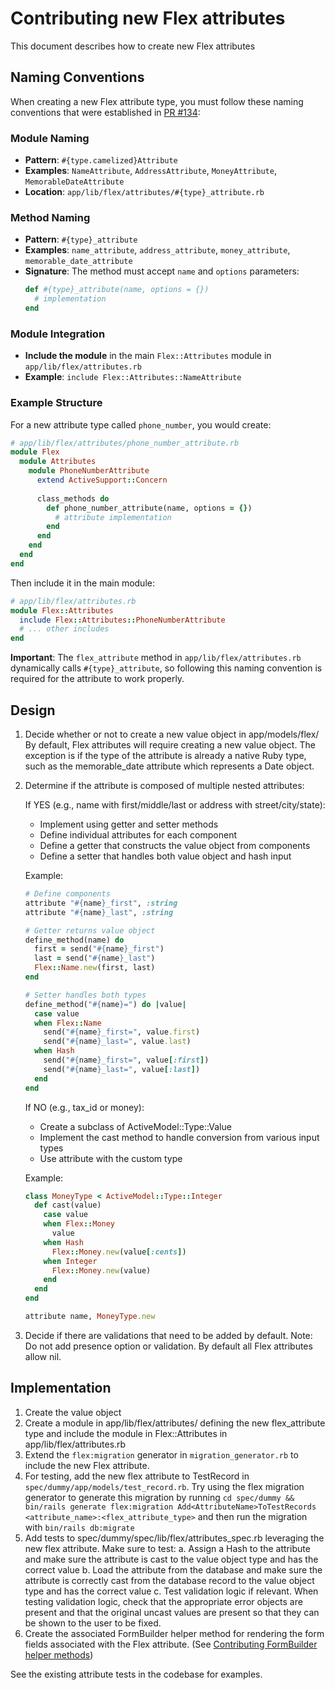 # Contributing new Flex attributes

This document describes how to create new Flex attributes

## Naming Conventions

When creating a new Flex attribute type, you must follow these naming conventions that were established in [PR #134](https://github.com/navapbc/flex-sdk/pull/134):

### Module Naming
- **Pattern**: `#{type.camelized}Attribute`
- **Examples**: `NameAttribute`, `AddressAttribute`, `MoneyAttribute`, `MemorableDateAttribute`
- **Location**: `app/lib/flex/attributes/#{type}_attribute.rb`

### Method Naming  
- **Pattern**: `#{type}_attribute`
- **Examples**: `name_attribute`, `address_attribute`, `money_attribute`, `memorable_date_attribute`
- **Signature**: The method must accept `name` and `options` parameters:
  ```ruby
  def #{type}_attribute(name, options = {})
    # implementation
  end
  ```

### Module Integration
- **Include the module** in the main `Flex::Attributes` module in `app/lib/flex/attributes.rb`
- **Example**: `include Flex::Attributes::NameAttribute`

### Example Structure
For a new attribute type called `phone_number`, you would create:

```ruby
# app/lib/flex/attributes/phone_number_attribute.rb
module Flex
  module Attributes
    module PhoneNumberAttribute
      extend ActiveSupport::Concern
      
      class_methods do
        def phone_number_attribute(name, options = {})
          # attribute implementation
        end
      end
    end
  end
end
```

Then include it in the main module:
```ruby
# app/lib/flex/attributes.rb
module Flex::Attributes
  include Flex::Attributes::PhoneNumberAttribute
  # ... other includes
end
```

**Important**: The `flex_attribute` method in `app/lib/flex/attributes.rb` dynamically calls `#{type}_attribute`, so following this naming convention is required for the attribute to work properly.

## Design

1. Decide whether or not to create a new value object in app/models/flex/
   By default, Flex attributes will require creating a new value object. The exception is if the type of the attribute is already a native Ruby type, such as the memorable_date attribute which represents a Date object.

2. Determine if the attribute is composed of multiple nested attributes:

   If YES (e.g., name with first/middle/last or address with street/city/state):
   - Implement using getter and setter methods
   - Define individual attributes for each component
   - Define a getter that constructs the value object from components
   - Define a setter that handles both value object and hash input

   Example:

   ```ruby
   # Define components
   attribute "#{name}_first", :string
   attribute "#{name}_last", :string
   
   # Getter returns value object
   define_method(name) do
     first = send("#{name}_first")
     last = send("#{name}_last")
     Flex::Name.new(first, last)
   end
   
   # Setter handles both types
   define_method("#{name}=") do |value|
     case value
     when Flex::Name
       send("#{name}_first=", value.first)
       send("#{name}_last=", value.last)
     when Hash
       send("#{name}_first=", value[:first])
       send("#{name}_last=", value[:last])
     end
   end
   ```

   If NO (e.g., tax_id or money):
   - Create a subclass of ActiveModel::Type::Value
   - Implement the cast method to handle conversion from various input types
   - Use attribute with the custom type

   Example:

   ```ruby
   class MoneyType < ActiveModel::Type::Integer
     def cast(value)
       case value
       when Flex::Money
         value
       when Hash
         Flex::Money.new(value[:cents])
       when Integer
         Flex::Money.new(value)
       end
     end
   end
   
   attribute name, MoneyType.new
   ```

3. Decide if there are validations that need to be added by default.
   Note: Do not add presence option or validation. By default all Flex attributes allow nil.

## Implementation

1. Create the value object
2. Create a module in app/lib/flex/attributes/ defining the new flex_attribute type and include the module in Flex::Attributes in app/lib/flex/attributes.rb
3. Extend the `flex:migration` generator in `migration_generator.rb` to include the new Flex attribute.
4. For testing, add the new flex attribute to TestRecord in `spec/dummy/app/models/test_record.rb`. Try using the flex migration generator to generate this migration by running `cd spec/dummy && bin/rails generate flex:migration Add<AttributeName>ToTestRecords <attribute_name>:<flex_attribute_type>` and then run the migration with `bin/rails db:migrate`
5. Add tests to spec/dummy/spec/lib/flex/attributes_spec.rb leveraging the new flex attribute. Make sure to test:
  a. Assign a Hash to the attribute and make sure the attribute is cast to the value object type and has the correct value
  b. Load the attribute from the database and make sure the attribute is correctly cast from the database record to the value object type and has the correct value
  c. Test validation logic if relevant. When testing validation logic, check that the appropriate error objects are present and that the original uncast values are present so that they can be shown to the user to be fixed.
1. Create the associated FormBuilder helper method for rendering the form fields associated with the Flex attribute. (See [Contributing FormBuilder helper methods](/docs/contributing/contributing-form-builder-helper-methods.md))

See the existing attribute tests in the codebase for examples.
